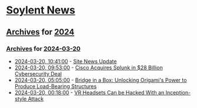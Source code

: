 # [Soylent News](../../../README.md)

## [Archives](../../index.md) for [2024](../index.md)

### [Archives](../../index.md) for [2024-03-20](index.md)

* [2024-03-20, 10:41:00](https://soylentnews.org/meta/article.pl?sid=24/03/20/1038203&from=rss) - [Site News Update](https://soylentnews.org/meta/article.pl?sid=24/03/20/1038203&from=rss)
* [2024-03-20, 09:53:00](https://soylentnews.org/article.pl?sid=24/03/19/1654231&from=rss) - [Cisco Acquires Splunk in $28 Billion Cybersecurity Deal](https://soylentnews.org/article.pl?sid=24/03/19/1654231&from=rss)
* [2024-03-20, 05:05:00](https://soylentnews.org/article.pl?sid=24/03/19/0317232&from=rss) - [Bridge in a Box: Unlocking Origami's Power to Produce Load-Bearing Structures](https://soylentnews.org/article.pl?sid=24/03/19/0317232&from=rss)
* [2024-03-20, 00:18:00](https://soylentnews.org/article.pl?sid=24/03/19/0312207&from=rss) - [VR Headsets Can be Hacked With an Inception-style Attack](https://soylentnews.org/article.pl?sid=24/03/19/0312207&from=rss)
